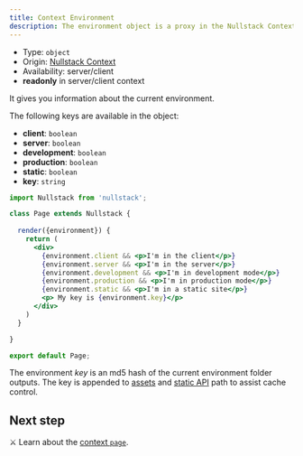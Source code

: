 ```yaml
---
title: Context Environment
description: The environment object is a proxy in the Nullstack Context available in both client and server and gives you information about the current environment
---
```


- Type: `object`
- Origin: [Nullstack Context](/context#----nullstack-context)
- Availability: server/client
- **readonly** in server/client context

It gives you information about the current environment.

The following keys are available in the object:

- **client**: `boolean`
- **server**: `boolean`
- **development**: `boolean`
- **production**: `boolean`
- **static**: `boolean`
- **key**: `string`

```jsx
import Nullstack from 'nullstack';

class Page extends Nullstack {
 
  render({environment}) {
    return (
      <div> 
        {environment.client && <p>I'm in the client</p>}
        {environment.server && <p>I'm in the server</p>}
        {environment.development && <p>I'm in development mode</p>}
        {environment.production && <p>I'm in production mode</p>}
        {environment.static && <p>I'm in a static site</p>}
        <p> My key is {environment.key}</p>
      </div>
    )
  }

}

export default Page;
```

The environment *key* is an md5 hash of the current environment folder outputs. The key is appended to [assets](/styles) and [static API](/static-site-generation) path to assist cache control.

## Next step

⚔ Learn about the [context `page`](/context-page).